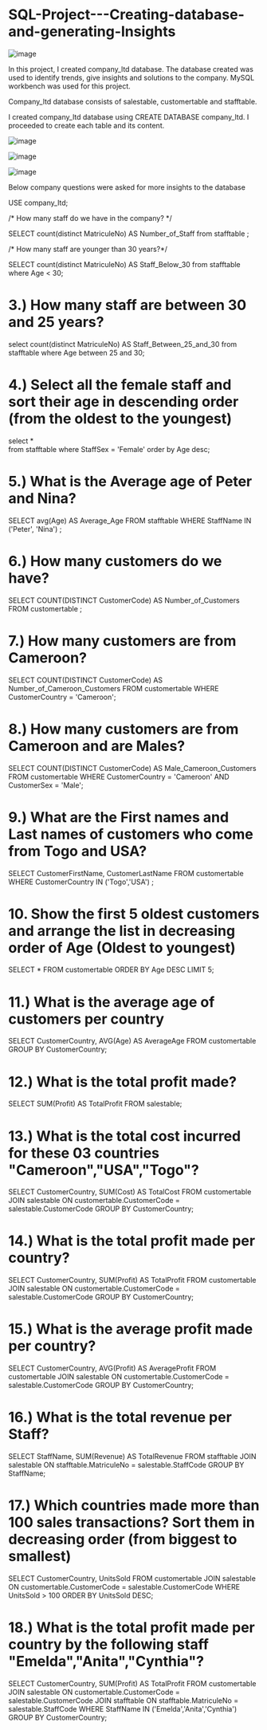 # SQL-Project---Creating-database-and-generating-Insights

![image](https://github.com/UduakN/SQL-Project---Creating-database-and-generating-Insights/assets/128192166/5117464b-48db-4dcc-86b5-61ccd99bac7d)

In this project, I created company_ltd database. The database created was used to identify trends, give insights and solutions to the company. MySQL workbench was used for this project.

Company_ltd database consists of salestable, customertable and stafftable.
 
I created company_ltd database using CREATE DATABASE company_ltd. I proceeded to create each table and its content. 

![image](https://github.com/UduakN/SQL-Project---Creating-database-and-generating-Insights/assets/128192166/633c96e9-2d01-409c-ac70-3cbb39f43457)

![image](https://github.com/UduakN/SQL-Project---Creating-database-and-generating-Insights/assets/128192166/3961baed-2fdb-4710-b4ac-52e3da11ece5)

![image](https://github.com/UduakN/SQL-Project---Creating-database-and-generating-Insights/assets/128192166/fdf096dd-dd89-4e3e-84de-fae658a1eba4)

 
 Below company questions were asked for more insights to the database

USE company_ltd;

/* How many staff do we have in the company? */

SELECT count(distinct MatriculeNo) AS Number_of_Staff
from stafftable ;

/* How many staff are younger than 30 years?*/

SELECT count(distinct MatriculeNo) AS Staff_Below_30
from stafftable
where Age < 30;

# 3.) How many staff are between 30 and 25 years?
select count(distinct MatriculeNo) AS Staff_Between_25_and_30 
from stafftable
where Age between 25 and 30;

# 4.) Select all the female staff and sort their age in descending order (from the oldest to the youngest)

select *  
from stafftable
where StaffSex = 'Female'
order by Age desc;

# 5.) What is the Average age of Peter and Nina?

SELECT avg(Age) AS Average_Age
FROM stafftable
WHERE StaffName IN ('Peter', 'Nina')
;

# 6.) How many customers do we have?

SELECT COUNT(DISTINCT CustomerCode) AS Number_of_Customers
FROM customertable ;

# 7.) How many customers are from Cameroon?
SELECT COUNT(DISTINCT CustomerCode) AS Number_of_Cameroon_Customers
FROM customertable
WHERE CustomerCountry = 'Cameroon';

# 8.) How many customers are from Cameroon and are Males?

SELECT COUNT(DISTINCT CustomerCode) AS Male_Cameroon_Customers
FROM customertable
WHERE CustomerCountry = 'Cameroon' AND CustomerSex = 'Male';

# 9.) What are the First names and Last names of customers who come from Togo and USA?

SELECT CustomerFirstName, CustomerLastName
FROM customertable
WHERE CustomerCountry IN ('Togo','USA') ;

# 10. Show the first 5 oldest customers and arrange the list in decreasing order of Age (Oldest to youngest)

SELECT *
FROM customertable
ORDER BY Age DESC
LIMIT 5;

# 11.) What is the average age of customers per country
SELECT CustomerCountry, AVG(Age) AS AverageAge
FROM customertable
GROUP BY CustomerCountry;

# 12.) What is the total profit made?

SELECT SUM(Profit) AS TotalProfit
FROM salestable;

# 13.) What is the total cost incurred for these 03 countries "Cameroon","USA","Togo"?

SELECT CustomerCountry, SUM(Cost) AS TotalCost
FROM customertable
JOIN salestable
ON customertable.CustomerCode = salestable.CustomerCode
GROUP BY CustomerCountry;

# 14.) What is the total profit made per country?
SELECT CustomerCountry, SUM(Profit) AS TotalProfit
FROM customertable
JOIN salestable
ON customertable.CustomerCode = salestable.CustomerCode
GROUP BY CustomerCountry;

# 15.) What is the average profit made per country?
SELECT CustomerCountry, AVG(Profit) AS AverageProfit
FROM customertable
JOIN salestable
ON customertable.CustomerCode = salestable.CustomerCode
GROUP BY CustomerCountry;

# 16.) What is the total revenue per Staff?
SELECT StaffName, SUM(Revenue) AS TotalRevenue
FROM stafftable
JOIN salestable
ON stafftable.MatriculeNo = salestable.StaffCode
GROUP BY StaffName;

# 17.) Which countries made more than 100 sales transactions? Sort them in decreasing order (from biggest to smallest)

SELECT CustomerCountry, UnitsSold
FROM customertable
JOIN salestable
ON customertable.CustomerCode = salestable.CustomerCode
WHERE UnitsSold > 100
ORDER BY UnitsSold DESC;

# 18.) What is the total profit made per country by the following staff "Emelda","Anita","Cynthia"?

SELECT CustomerCountry, SUM(Profit) AS TotalProfit
FROM customertable
JOIN salestable
ON customertable.CustomerCode = salestable.CustomerCode
JOIN stafftable
ON stafftable.MatriculeNo = salestable.StaffCode
WHERE StaffName IN ('Emelda','Anita','Cynthia')
GROUP BY CustomerCountry;


 
